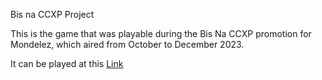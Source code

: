 Bis na CCXP Project

This is the game that was playable during the Bis Na CCXP promotion for Mondelez, which aired from October to December 2023.

It can be played at this [Link](https://antoniocrorusso.github.io/BisNaCCXP/)
